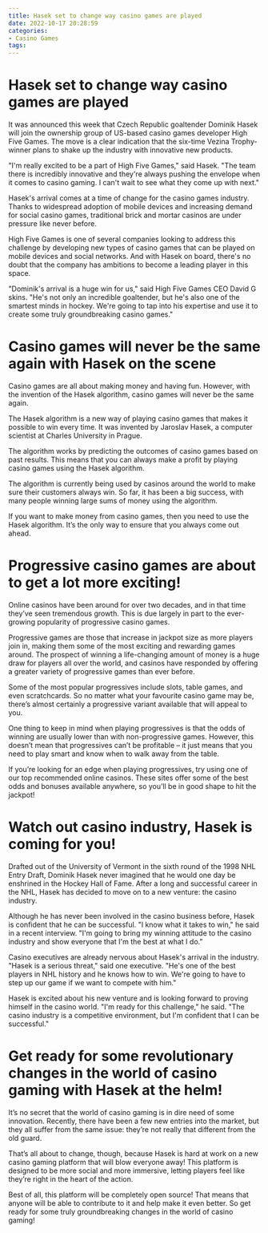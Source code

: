 ```yaml
---
title: Hasek set to change way casino games are played
date: 2022-10-17 20:28:59
categories:
- Casino Games
tags:
---
```



#  Hasek set to change way casino games are played

It was announced this week that Czech Republic goaltender Dominik Hasek will join the ownership group of US-based casino games developer High Five Games. The move is a clear indication that the six-time Vezina Trophy-winner plans to shake up the industry with innovative new products.

"I'm really excited to be a part of High Five Games," said Hasek. "The team there is incredibly innovative and they're always pushing the envelope when it comes to casino gaming. I can't wait to see what they come up with next."

Hasek's arrival comes at a time of change for the casino games industry. Thanks to widespread adoption of mobile devices and increasing demand for social casino games, traditional brick and mortar casinos are under pressure like never before.

High Five Games is one of several companies looking to address this challenge by developing new types of casino games that can be played on mobile devices and social networks. And with Hasek on board, there's no doubt that the company has ambitions to become a leading player in this space.

"Dominik's arrival is a huge win for us," said High Five Games CEO David G skins. "He's not only an incredible goaltender, but he's also one of the smartest minds in hockey. We're going to tap into his expertise and use it to create some truly groundbreaking casino games."

#  Casino games will never be the same again with Hasek on the scene

Casino games are all about making money and having fun. However, with the invention of the Hasek algorithm, casino games will never be the same again.

The Hasek algorithm is a new way of playing casino games that makes it possible to win every time. It was invented by Jaroslav Hasek, a computer scientist at Charles University in Prague.

The algorithm works by predicting the outcomes of casino games based on past results. This means that you can always make a profit by playing casino games using the Hasek algorithm.

The algorithm is currently being used by casinos around the world to make sure their customers always win. So far, it has been a big success, with many people winning large sums of money using the algorithm.

If you want to make money from casino games, then you need to use the Hasek algorithm. It’s the only way to ensure that you always come out ahead.

#  Progressive casino games are about to get a lot more exciting!

Online casinos have been around for over two decades, and in that time they’ve seen tremendous growth. This is due largely in part to the ever-growing popularity of progressive casino games.

Progressive games are those that increase in jackpot size as more players join in, making them some of the most exciting and rewarding games around. The prospect of winning a life-changing amount of money is a huge draw for players all over the world, and casinos have responded by offering a greater variety of progressive games than ever before.

Some of the most popular progressives include slots, table games, and even scratchcards. So no matter what your favourite casino game may be, there’s almost certainly a progressive variant available that will appeal to you.

One thing to keep in mind when playing progressives is that the odds of winning are usually lower than with non-progressive games. However, this doesn’t mean that progressives can’t be profitable – it just means that you need to play smart and know when to walk away from the table.

If you’re looking for an edge when playing progressives, try using one of our top recommended online casinos. These sites offer some of the best odds and bonuses available anywhere, so you’ll be in good shape to hit the jackpot!

#  Watch out casino industry, Hasek is coming for you!

Drafted out of the University of Vermont in the sixth round of the 1998 NHL Entry Draft, Dominik Hasek never imagined that he would one day be enshrined in the Hockey Hall of Fame. After a long and successful career in the NHL, Hasek has decided to move on to a new venture: the casino industry.

Although he has never been involved in the casino business before, Hasek is confident that he can be successful. "I know what it takes to win," he said in a recent interview. "I'm going to bring my winning attitude to the casino industry and show everyone that I'm the best at what I do."

Casino executives are already nervous about Hasek's arrival in the industry. "Hasek is a serious threat," said one executive. "He's one of the best players in NHL history and he knows how to win. We're going to have to step up our game if we want to compete with him."

Hasek is excited about his new venture and is looking forward to proving himself in the casino world. "I'm ready for this challenge," he said. "The casino industry is a competitive environment, but I'm confident that I can be successful."

#  Get ready for some revolutionary changes in the world of casino gaming with Hasek at the helm!

It’s no secret that the world of casino gaming is in dire need of some innovation. Recently, there have been a few new entries into the market, but they all suffer from the same issue: they’re not really that different from the old guard.

That’s all about to change, though, because Hasek is hard at work on a new casino gaming platform that will blow everyone away! This platform is designed to be more social and more immersive, letting players feel like they’re right in the heart of the action.

Best of all, this platform will be completely open source! That means that anyone will be able to contribute to it and help make it even better. So get ready for some truly groundbreaking changes in the world of casino gaming!